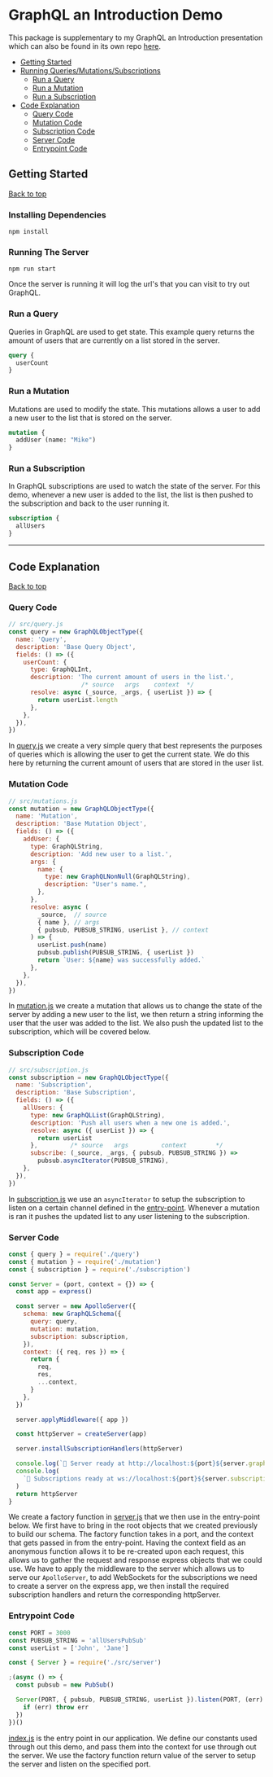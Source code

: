 # GraphQL an Introduction Demo
This package is supplementary to my GraphQL an Introduction presentation which can also be found in its own repo [here](https://github.com/nslandolt/graphql-an-introduction).

- [Getting Started](#getting-started)
- [Running Queries/Mutations/Subscriptions](#running-queries/mutations/subscriptions)
  - [Run a Query](#run-a-query)
  - [Run a Mutation](#run-a-mutation)
  - [Run a Subscription](#run-a-subscription)
- [Code Explanation](#code-explanation)
  - [Query Code](#query-code)
  - [Mutation Code](#mutation-code)
  - [Subscription Code](#subscription-code)
  - [Server Code](#server-code)
  - [Entrypoint Code](#entrypoint-code)

## Getting Started
[Back to top](#graphql-an-introduction-demo)
### Installing Dependencies
```shell
npm install
```

### Running The Server
```shell
npm run start
```
Once the server is running it will log the url's that 
you can visit to try out GraphQL.

### Run a Query
Queries in GraphQL are used to get state. This example query
returns the amount of users that are currently on a list stored
in the server.
```graphql
query {
  userCount
}
```
### Run a Mutation
Mutations are used to modify the state. This mutations allows
a user to add a new user to the list that is stored on the server.
```graphql
mutation {
  addUser (name: "Mike")
}
```
### Run a Subscription
In GraphQL subscriptions are used to watch the state of the server.
For this demo, whenever a new user is added to the list, the list 
is then pushed to the subscription and back to the user running it.
```graphql
subscription {
  allUsers
}
```
- - -
## Code Explanation
[Back to top](#graphql-an-introduction-demo)
### Query Code
```js
// src/query.js
const query = new GraphQLObjectType({
  name: 'Query',
  description: 'Base Query Object',
  fields: () => ({
    userCount: {
      type: GraphQLInt,
      description: 'The current amount of users in the list.',
                    /* source   args    context  */
      resolve: async (_source, _args, { userList }) => {
        return userList.length
      },
    },
  }),
})
```
In [query.js](https://github.com/nslandolt/graphql-an-introduction-demo/blob/master/src/query.js) 
we create a very simple query that best represents the purposes of queries which is allowing the
user to get the current state. We do this here by returning the current amount of users that are
stored in the user list.

### Mutation Code
```js
// src/mutations.js
const mutation = new GraphQLObjectType({
  name: 'Mutation',
  description: 'Base Mutation Object',
  fields: () => ({
    addUser: {
      type: GraphQLString,
      description: 'Add new user to a list.',
      args: {
        name: {
          type: new GraphQLNonNull(GraphQLString),
          description: "User's name.",
        },
      },
      resolve: async (
        _source,  // source
        { name }, // args
        { pubsub, PUBSUB_STRING, userList }, // context
      ) => {
        userList.push(name)
        pubsub.publish(PUBSUB_STRING, { userList })
        return `User: ${name} was successfully added.`
      },
    },
  }),
})
```
In [mutation.js](https://github.com/nslandolt/graphql-an-introduction-demo/blob/master/src/mutation.js)
we create a mutation that allows us to change the state of the server by adding a new user to the list,
we then return a string informing the user that the user was added to the list. We also push the updated 
list to the subscription, which will be covered below. 

### Subscription Code
```js
// src/subscription.js
const subscription = new GraphQLObjectType({
  name: 'Subscription',
  description: 'Base Subscription',
  fields: () => ({
    allUsers: {
      type: new GraphQLList(GraphQLString),
      description: 'Push all users when a new one is added.',
      resolve: async ({ userList }) => {
        return userList
      },         /* source   args         context        */
      subscribe: (_source, _args, { pubsub, PUBSUB_STRING }) =>
        pubsub.asyncIterator(PUBSUB_STRING),
    },
  }),
})
```
In [subscription.js](https://github.com/nslandolt/graphql-an-introduction-demo/blob/master/src/subscription.js)
we use an `asyncIterator` to setup the subscription to listen on a certain channel defined in the 
[entry-point](#entrypoint-code). Whenever a mutation is ran it pushes the updated list to any user
listening to the subscription.

### Server Code
```js
const { query } = require('./query')
const { mutation } = require('./mutation')
const { subscription } = require('./subscription')

const Server = (port, context = {}) => {
  const app = express()

  const server = new ApolloServer({
    schema: new GraphQLSchema({
      query: query,
      mutation: mutation,
      subscription: subscription,
    }),
    context: ({ req, res }) => {
      return {
        req,
        res,
        ...context,
      }
    },
  })

  server.applyMiddleware({ app })

  const httpServer = createServer(app)

  server.installSubscriptionHandlers(httpServer)

  console.log(`🚀 Server ready at http://localhost:${port}${server.graphqlPath}`)
  console.log(
    `🚀 Subscriptions ready at ws://localhost:${port}${server.subscriptionsPath}`,
  )
  return httpServer
}
```
We create a factory function in [server.js](https://github.com/nslandolt/graphql-an-introduction-demo/blob/master/src/server.js)
that we then use in the entry-point below. We first have to bring in the root objects that we created previously
to build our schema. The factory function takes in a port, and the context that gets passed in from the entry-point.
Having the context field as an anonymous function allows it to be re-created upon each request, this allows us to
gather the request and response express objects that we could use. We have to apply the middleware to the server
which allows us to serve our `ApolloServer`, to add WebSockets for the subscriptions we need to create a server
on the express app, we then install the required subscription handlers and return the corresponding httpServer. 

### Entrypoint Code
```js
const PORT = 3000
const PUBSUB_STRING = 'allUsersPubSub'
const userList = ['John', 'Jane']

const { Server } = require('./src/server')

;(async () => {
  const pubsub = new PubSub()

  Server(PORT, { pubsub, PUBSUB_STRING, userList }).listen(PORT, (err) => {
    if (err) throw err
  })
})()
```
[index.js](https://github.com/nslandolt/graphql-an-introduction-demo/blob/master/index.js) is
the entry point in our application. We define our constants used through out this demo,
and pass them into the context for use through out the server. We use the factory function
return value of the server to setup the server and listen on the specified port.
